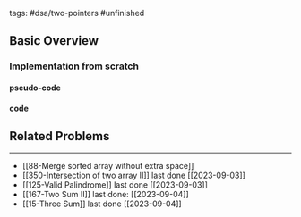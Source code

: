 tags: #dsa/two-pointers #unfinished 
## Basic Overview

### Implementation from scratch
#### pseudo-code

#### code

## Related Problems
---
- [[88-Merge sorted array without extra space]]
- [[350-Intersection of two array II]] last done [[2023-09-03]]
- [[125-Valid Palindrome]] last done [[2023-09-03]]
- [[167-Two Sum II]] last done: [[2023-09-04]]
- [[15-Three Sum]] last done [[2023-09-04]]